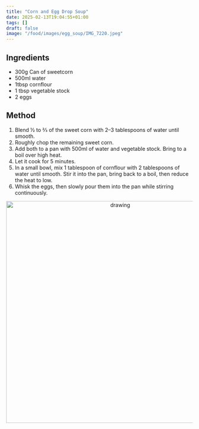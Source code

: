 ```yaml
---
title: "Corn and Egg Drop Soup"
date: 2025-02-13T19:04:55+01:00
tags: []
draft: false
image: "/food/images/egg_soup/IMG_7220.jpeg"
---
```



## Ingredients
* 300g Can of sweetcorn 
* 500ml water 
* 1tbsp cornflour 
* 1 tbsp vegetable stock 
* 2 eggs 

## Method 
1. Blend ½ to ⅔ of the sweet corn with 2–3 tablespoons of water until smooth.
2. Roughly chop the remaining sweet corn.
3. Add both to a pan with 500ml of water and vegetable stock. Bring to a boil over high heat.
4. Let it cook for 5 minutes.
5. In a small bowl, mix 1 tablespoon of cornflour with 2 tablespoons of water until smooth. Stir it into the pan, bring back to a boil, then reduce the heat to low.
6. Whisk the eggs, then slowly pour them into the pan while stirring continuously.

<p align="center"> 
<img src="/food/images/egg_soup/IMG_7220.jpeg" alt="drawing" width="600"/>
</p>
<br>